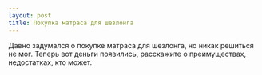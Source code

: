 ```yaml
---
layout: post 
title: Покупка матраса для шезлонга 
--- 
```

Давно задумался о покупке матраса для шезлонга, но никак решиться не мог. Теперь вот деньги появились, расскажите о преимуществах, недостатках, кто может.
